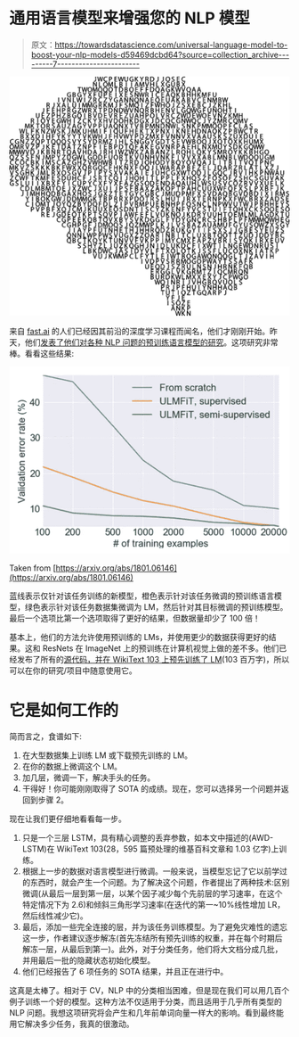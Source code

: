 # 通用语言模型来增强您的 NLP 模型

> 原文：<https://towardsdatascience.com/universal-language-model-to-boost-your-nlp-models-d59469dcbd64?source=collection_archive---------7----------------------->

![](img/3d1d56ec828ae4c2402c8bb05941465c.png)

来自 [fast.ai](http://fast.ai) 的人们已经因其前沿的深度学习课程而闻名，他们才刚刚开始。昨天，他们[发表了他们对各种 NLP 问题的预训练语言模型的研究](http://nlp.fast.ai/classification/2018/05/15/introducting-ulmfit.html)。这项研究非常棒。看看这些结果:

![](img/f5462632596438ebba8c3e1d9258cc01.png)

Taken from [https://arxiv.org/abs/1801.06146](https://arxiv.org/abs/1801.06146)

蓝线表示仅针对该任务训练的新模型，橙色表示针对该任务微调的预训练语言模型，绿色表示针对该任务数据集微调为 LM，然后针对其目标微调的预训练模型。最后一个选项比第一个选项取得了更好的结果，但数据量却少了 100 倍！

基本上，他们的方法允许使用预训练的 LMs，并使用更少的数据获得更好的结果。这和 ResNets 在 ImageNet 上的预训练在计算机视觉上做的差不多。他们已经发布了所有的[源代码，并在 WikiText 103 上预先训练了 LM](http://nlp.fast.ai/category/classification.html.)(103 百万字)，所以可以在你的研究/项目中随意使用它。

# 它是如何工作的

简而言之，食谱如下:

1.  在大型数据集上训练 LM 或下载预先训练的 LM。
2.  在你的数据上微调这个 LM。
3.  加几层，微调一下，解决手头的任务。
4.  干得好！你可能刚刚取得了 SOTA 的成绩。现在，您可以选择另一个问题并返回到步骤 2。

现在让我们更仔细地看看每一步。

1.  只是一个三层 LSTM，具有精心调整的丢弃参数，如本文中描述的(AWD-LSTM)在 WikiText 103(28，595 篇预处理的维基百科文章和 1.03 亿字)上训练。
2.  根据上一步的数据对语言模型进行微调。一般来说，当模型忘记了它以前学过的东西时，就会产生一个问题。为了解决这个问题，作者提出了两种技术:区别微调(从最后一层到第一层，以某个因子减少每个先前层的学习速率，在这个特定情况下为 2.6)和倾斜三角形学习速率(在迭代的第一~10%线性增加 LR，然后线性减少它)。
3.  最后，添加一些完全连接的层，并为该任务训练模型。为了避免灾难性的遗忘这一步，作者建议逐步解冻(首先冻结所有预先训练的权重，并在每个时期后解冻一层，从最后到第一)。此外，对于分类任务，他们将大文档分成几批，并用最后一批的隐藏状态初始化模型。
4.  他们已经报告了 6 项任务的 SOTA 结果，并且正在进行中。

这真是太棒了。相对于 CV，NLP 中的分类相当困难，但是现在我们可以用几百个例子训练一个好的模型。这种方法不仅适用于分类，而且适用于几乎所有类型的 NLP 问题。我想这项研究将会产生和几年前单词向量一样大的影响。看到最终能用它解决多少任务，我真的很激动。